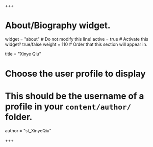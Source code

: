 +++
# About/Biography widget.
widget = "about"  # Do not modify this line!
active = true  # Activate this widget? true/false
weight = 110  # Order that this section will appear in.

title = "Xinye Qiu"

# Choose the user profile to display
# This should be the username of a profile in your `content/author/` folder.
author = "st_XinyeQiu"

+++
